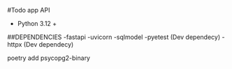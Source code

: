 #Todo app API

- Python 3.12 +

##DEPENDENCIES
-fastapi
-uvicorn
-sqlmodel
-pyetest (Dev dependecy)
-httpx (Dev dependecy)

 poetry add psycopg2-binary